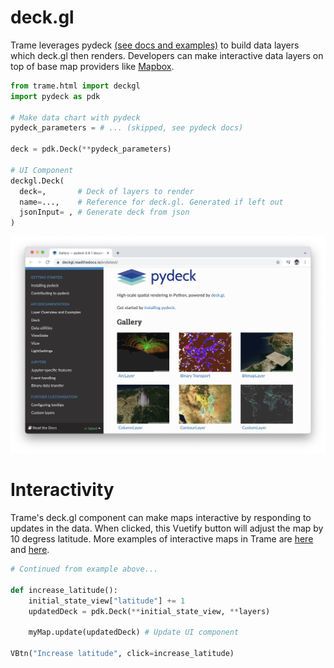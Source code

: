 # deck.gl 
Trame leverages pydeck [(see docs and examples)](https://deckgl.readthedocs.io/en/latest/) to build data layers which deck.gl then renders. Developers can make interactive data layers on top of base map providers like [Mapbox](https://github.com/Kitware/trame/blob/3cec4490d9a550d61e44dc1a4c1b059c66a2ce54/examples/PlainPython/GeoMaps/MappingDemo/app.py#L10).

```python
from trame.html import deckgl
import pydeck as pdk

# Make data chart with pydeck
pydeck_parameters = # ... (skipped, see pydeck docs)

deck = pdk.Deck(**pydeck_parameters)

# UI Component
deckgl.Deck(
  deck=,       # Deck of layers to render 
  name=...,    # Reference for deck.gl. Generated if left out
  jsonInput= , # Generate deck from json
)
```
[![deck gl](./module-deckgl-pydeck.jpg)](https://deckgl.readthedocs.io/en/latest/)

# Interactivity
Trame's deck.gl component can make maps interactive by responding to updates in the data. When clicked, this Vuetify button will adjust the map by 10 degress latitude. More examples of interactive maps in Trame are [here](https://github.com/Kitware/trame/blob/master/examples/PlainPython/GeoMaps/UberPickupsNYC) and [here](https://github.com/Kitware/trame/blob/master/examples/PlainPython/GeoMaps/MappingDemo).
```python
# Continued from example above...

def increase_latitude():
    initial_state_view["latitude"] += 1
    updatedDeck = pdk.Deck(**initial_state_view, **layers)

    myMap.update(updatedDeck) # Update UI component

VBtn("Increase latitude", click=increase_latitude)
```
